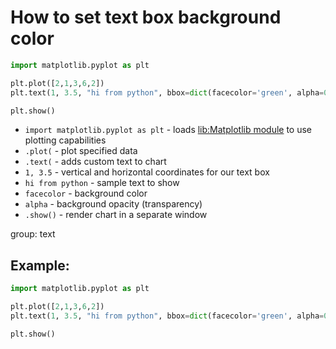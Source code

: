 # How to set text box background color 

```python
import matplotlib.pyplot as plt

plt.plot([2,1,3,6,2])
plt.text(1, 3.5, "hi from python", bbox=dict(facecolor='green', alpha=0.25))

plt.show()
```

- `import matplotlib.pyplot as plt` - loads [lib:Matplotlib module](python-matplotlib/how-to-install-matplotlib-python-lib-in-ubuntu-ubuntuversion) to use plotting capabilities
- `.plot(` - plot specified data
- `.text(` - adds custom text to chart
- `1, 3.5` - vertical and horizontal coordinates for our text box
- `hi from python` - sample text to show
- `facecolor` - background color
- `alpha` - background opacity (transparency)
- `.show()` - render chart in a separate window

group: text

## Example: 
```python
import matplotlib.pyplot as plt

plt.plot([2,1,3,6,2])
plt.text(1, 3.5, "hi from python", bbox=dict(facecolor='green', alpha=0.25))

plt.show()
```

